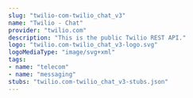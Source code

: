```yaml
---
slug: "twilio-com-twilio_chat_v3"
name: "Twilio - Chat"
provider: "twilio.com"
description: "This is the public Twilio REST API."
logo: "twilio.com-twilio_chat_v3-logo.svg"
logoMediaType: "image/svg+xml"
tags:
- name: "telecom"
- name: "messaging"
stubs: "twilio.com-twilio_chat_v3-stubs.json"
---
```

